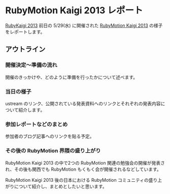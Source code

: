 # RubyMotion Kaigi 2013 レポート
[RubyKaigi 2013](http://rubykaigi.org/2013) 前日の 5/29(水) に開催された [RubyMotion Kaigi 2013](http://connpass.com/event/2095/) の様子をレポートします。


## アウトライン

### 開催決定〜準備の流れ
開催のきっかけや、どのように準備を行ったかについて述べます。

### 当日の様子
ustream のリンク、公開されている発表資料へのリンクとそれぞれの発表内容について紹介します。

### 参加レポートなどのまとめ
参加者のブログ記事へのリンクを貼る予定。

### その後の RubyMotion 界隈の盛り上がり
RubyMotion Kaigi 2013 の中で2つの RubyMotion 関連の勉強会の開催が発表され、その後も関西でも RubyMotion もくもく会が開催されるなどしています。

RubyMotion Kaigi 2013 後の日本における RubyMotion コミュニティの盛り上がりについて紹介し、まとめとしたいと思います。